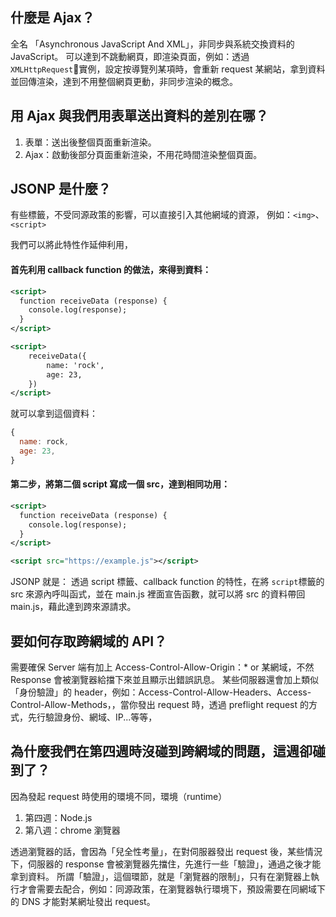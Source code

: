 ## 什麼是 Ajax？
全名 「Asynchronous JavaScript And XML」，非同步與系統交換資料的JavaScript。
可以達到不跳動網頁，即渲染頁面，例如：透過 `XMLHttpRequest`實例，設定按導覽列某項時，會重新 request 某網站，拿到資料並回傳渲染，達到不用整個網頁更動，非同步渲染的概念。

## 用 Ajax 與我們用表單送出資料的差別在哪？

1. 表單：送出後整個頁面重新渲染。
2. Ajax：啟動後部分頁面重新渲染，不用花時間渲染整個頁面。

## JSONP 是什麼？

有些標籤，不受同源政策的影響，可以直接引入其他網域的資源，
例如：`<img>`、`<script>`

我們可以將此特性作延伸利用，

#### 首先利用 callback function 的做法，來得到資料：
```xml
<script>
  function receiveData (response) {
    console.log(response);
  }
</script>

<script>
    receiveData({
        name: 'rock',
        age: 23,
    })
</script>
```
就可以拿到這個資料：
```js
{
  name: rock,
  age: 23,
}
```
#### 第二步，將第二個 script 寫成一個 src，達到相同功用：

```xml
<script>
  function receiveData (response) {
    console.log(response);
  }
</script>

<script src="https://example.js"></script>
```

JSONP 就是：
透過 script 標籤、callback function 的特性，在將 `script`標籤的 src 來源內呼叫函式，並在 main.js 裡面宣告函數，就可以將 src 的資料帶回 main.js，藉此達到跨來源請求。

## 要如何存取跨網域的 API？

需要確保 Server 端有加上 Access-Control-Allow-Origin：* or 某網域，不然 Response 會被瀏覽器給擋下來並且顯示出錯誤訊息。
某些伺服器還會加上類似「身份驗證」的 header，例如：Access-Control-Allow-Headers、Access-Control-Allow-Methods，，當你發出 request 時，透過 preflight request 的方式，先行驗證身份、網域、IP...等等，


## 為什麼我們在第四週時沒碰到跨網域的問題，這週卻碰到了？

因為發起 request 時使用的環境不同，環境（runtime）
1. 第四週：Node.js
2. 第八週：chrome 瀏覽器

透過瀏覽器的話，會因為「兒全性考量」，在對伺服器發出 request 後，某些情況下，伺服器的 response 會被瀏覽器先擋住，先進行一些「驗證」，通過之後才能拿到資料。
所謂「驗證」，這個環節，就是「瀏覽器的限制」，只有在瀏覽器上執行才會需要去配合，例如：同源政策，在瀏覽器執行環境下，預設需要在同網域下的 DNS 才能對某網址發出 request。